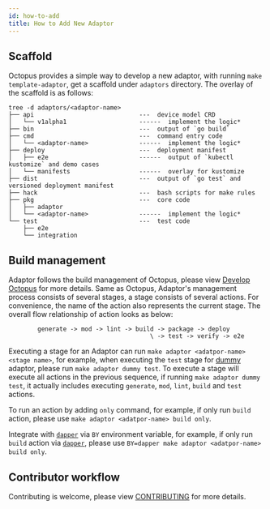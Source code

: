 ```yaml
---
id: how-to-add
title: How to Add New Adaptor
---
```


## Scaffold

Octopus provides a simple way to develop a new adaptor, with running `make template-adaptor`, get a scaffold under `adaptors` directory. The overlay of the scaffold is as follows:

```text
tree -d adaptors/<adaptor-name>
├── api                             ---  device model CRD
│   └── v1alpha1                    ------  implement the logic*
├── bin                             ---  output of `go build`
├── cmd                             ---  command entry code
│   └── <adaptor-name>              ------  implement the logic*
├── deploy                          ---  deployment manifest
│   ├── e2e                         ------  output of `kubectl kustomize` and demo cases
│   └── manifests                   ------  overlay for kustomize
├── dist                            ---  output of `go test` and versioned deployment manifest
├── hack                            ---  bash scripts for make rules
├── pkg                             ---  core code
│   ├── adaptor
│   └── <adaptor-name>              ------  implement the logic*
└── test                            ---  test code
    ├── e2e
    └── integration
```

## Build management

Adaptor follows the build management of Octopus, please view [Develop Octopus](../octopus/develop.md) for more details. Same as Octopus, Adaptor's management process consists of several stages, a stage consists of several actions. For convenience, the name of the action also represents the current stage. The overall flow relationship of action looks as below:
                                        
```text
        generate -> mod -> lint -> build -> package -> deploy
                                       \ -> test -> verify -> e2e
```

Executing a stage for an Adaptor can run `make adaptor <adatpor-name> <stage name>`, for example, when executing the `test` stage for [dummy](../../adaptors/dummy) adaptor, please run `make adaptor dummy test`. To execute a stage will execute all actions in the previous sequence, if running `make adaptor dummy test`, it actually includes executing `generate`, `mod`, `lint`, `build` and `test` actions.

To run an action by adding `only` command, for example, if only run `build` action, please use `make adaptor <adatpor-name> build only`.

Integrate with [`dapper`](https://github.com/rancher/dapper) via `BY` environment variable, for example, if only run `build` action via [`dapper`](https://github.com/rancher/dapper), please use `BY=dapper make adaptor <adatpor-name> build only`. 

## Contributor workflow

Contributing is welcome, please view [CONTRIBUTING](../../CONTRIBUTING.md) for more details.
